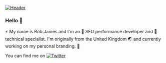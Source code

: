 [![Header](https://raw.githubusercontent.com/init-bobJames/init-bobJames/main/bobJames-SeoHeader.png "Header")](https://www.orebix.com/linktree)
### Hello 👋
⚡ My name is Bob James and I'm an 🎯 SEO performance developer and 🚀 technical specialist. I'm originally from the United Kingdom 🌏 and currently working on my personal branding. 👨

You can find me on [![Twitter][1.2]][1]
<!--
**init-bobJames/init-bobJames** is a ✨ _special_ ✨ repository because its `README.md` (this file) appears on your GitHub profile.

Here are some ideas to get you started:

- 🔭 I’m currently working on ...
- 🌱 I’m currently learning ...
- 👯 I’m looking to collaborate on ...
- 🤔 I’m looking for help with ...
- 💬 Ask me about ...
- 📫 How to reach me: ...
- 😄 Pronouns: ...
- ⚡ Fun fact: ...
-->
<!-- Icons -->

[1.2]: http://i.imgur.com/wWzX9uB.png (BobJames on Twitter)
[2.2]: https://raw.githubusercontent.com/MartinHeinz/MartinHeinz/master/linkedin-3-16.png (LinkedIn icon without padding)

<!-- Links to your social media accounts -->

[1]: https://twitter.com/init_bobJames
[2]: https://www.linkedin.com/in/heinz-martin/
